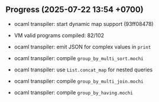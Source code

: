 ## Progress (2025-07-22 13:54 +0700)
- ocaml transpiler: start dynamic map support (93ff08478)

- VM valid programs compiled: 82/102

- ocaml transpiler: emit JSON for complex values in `print`
- ocaml transpiler: compile `group_by_multi_sort.mochi`

- ocaml transpiler: use `List.concat_map` for nested queries
- ocaml transpiler: compile `group_by_multi_join.mochi`
- ocaml transpiler: compile `group_by_having.mochi`
